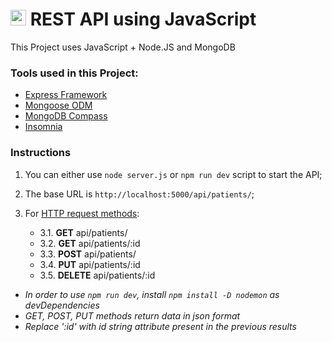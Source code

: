 # <img src="https://upload.wikimedia.org/wikipedia/commons/thumb/9/99/Unofficial_JavaScript_logo_2.svg/512px-Unofficial_JavaScript_logo_2.svg.png" height="25" weight="25"> REST API using JavaScript

This Project uses JavaScript + Node.JS and MongoDB

### Tools used in this Project:

- [Express Framework](https://expressjs.com/en/guide/routing.html)
- [Mongoose ODM](https://mongoosejs.com/docs/guide.html)
- [MongoDB Compass](https://docs.mongodb.com/compass/current/)
- [Insomnia](https://support.insomnia.rest/category/19-using-insomnia)

### Instructions

1. You can either use `node server.js` or `npm run dev` script to start the API;
2. The base URL is `http://localhost:5000/api/patients/`;
3. For [HTTP request methods](https://developer.mozilla.org/en-US/docs/Web/HTTP/Methods):

   - 3.1. **GET** api/patients/
   - 3.2. **GET** api/patients/:id
   - 3.3. **POST** api/patients/
   - 3.4. **PUT** api/patients/:id
   - 3.5. **DELETE** api/patients/:id

- _In order to use `npm run dev`, install `npm install -D nodemon` as devDependencies_
- _GET, POST, PUT methods return data in json format_
- _Replace ':id' with id string attribute present in the previous results_
